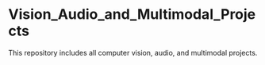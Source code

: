 # Vision_Audio_and_Multimodal_Projects
This repository includes all computer vision, audio, and multimodal projects.
